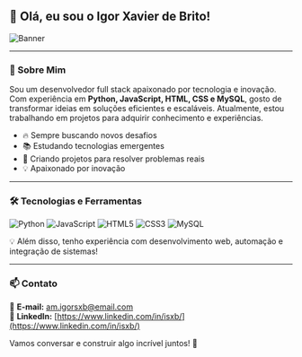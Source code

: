 ## 👋 Olá, eu sou o Igor Xavier de Brito!
![Banner](https://images.unsplash.com/photo-1461749280684-dccba630e2f6?q=80&w=2069&auto=format&fit=crop&ixlib=rb-4.0.3&ixid=M3wxMjA3fDB8MHxwaG90by1wYWdlfHx8fGVufDB8fHx8fA%3D%3D)

---

### 🚀 Sobre Mim

Sou um desenvolvedor full stack apaixonado por tecnologia e inovação. Com experiência em **Python, JavaScript, HTML, CSS e MySQL**, gosto de transformar ideias em soluções eficientes e escaláveis. Atualmente, estou trabalhando em projetos para adquirir conhecimento e experiências.

- 🔥 Sempre buscando novos desafios
- 📚 Estudando tecnologias emergentes
- 🚀 Criando projetos para resolver problemas reais
- 💡 Apaixonado por inovação

---

### 🛠️ Tecnologias e Ferramentas

![Python](https://img.shields.io/badge/Python-3776AB?style=for-the-badge&logo=python&logoColor=white)
![JavaScript](https://img.shields.io/badge/JavaScript-F7DF1E?style=for-the-badge&logo=javascript&logoColor=black)
![HTML5](https://img.shields.io/badge/HTML5-E34F26?style=for-the-badge&logo=html5&logoColor=white)
![CSS3](https://img.shields.io/badge/CSS3-1572B6?style=for-the-badge&logo=css3&logoColor=white)
![MySQL](https://img.shields.io/badge/MySQL-4479A1?style=for-the-badge&logo=mysql&logoColor=white)

💡 Além disso, tenho experiência com desenvolvimento web, automação e integração de sistemas!

</div>

---

### 📫 Contato

📧 **E-mail:** am.igorsxb@email.com  
💼 **LinkedIn:** [https://www.linkedin.com/in/isxb/](https://www.linkedin.com/in/isxb/)  

Vamos conversar e construir algo incrível juntos! 🚀
